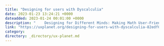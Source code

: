```yaml
---
title: "Designing for users with Dyscalculia"
date: 2023-01-23 13:24:21 +0000
dateadded: 2023-01-24 00:01:00 +0000
description: "    Designing for Different Minds: Making Math User-Friendly for All  Continue reading on UX Planet »  "
link: "https://uxplanet.org/designing-for-users-with-dyscalculia-82edf03e431?source=rss----819cc2aaeee0---4"
category:
directory: _directory/ux-planet.md
---
```

